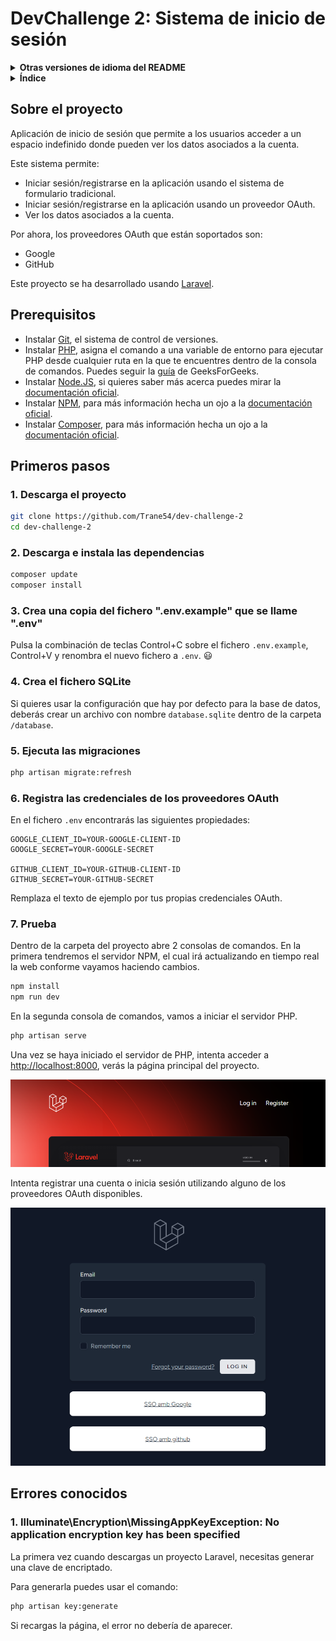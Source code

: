 # DevChallenge 2: Sistema de inicio de sesión

<details>
  <summary><b>Otras versiones de idioma del README</b></summary>

- [Inglés](../README.md)

</details>

<details>
  <summary><b>Índice</b></summary>

- [DevChallenge 2: Sistema de inicio de sesión](#devchallenge-2-sistema-de-inicio-de-sesión)
  - [Sobre el proyecto](#sobre-el-proyecto)
  - [Prerequisitos](#prerequisitos)
  - [Primeros pasos](#primeros-pasos)
    - [1. Descarga el proyecto](#1-descarga-el-proyecto)
    - [2. Descarga e instala las dependencias](#2-descarga-e-instala-las-dependencias)
    - [3. Crea una copia del fichero ".env.example" que se llame ".env"](#3-crea-una-copia-del-fichero-envexample-que-se-llame-env)
    - [4. Crea el fichero SQLite](#4-crea-el-fichero-sqlite)
    - [5. Ejecuta las migraciones](#5-ejecuta-las-migraciones)
    - [6. Registra las credenciales de los proveedores OAuth](#6-registra-las-credenciales-de-los-proveedores-oauth)
    - [7. Prueba](#7-prueba)
  - [Errores conocidos](#errores-conocidos)
    - [1. Illuminate\\Encryption\\MissingAppKeyException: No application encryption key has been specified](#1-illuminateencryptionmissingappkeyexception-no-application-encryption-key-has-been-specified)

</details>

## Sobre el proyecto

Aplicación de inicio de sesión que permite a los usuarios acceder a un espacio indefinido donde pueden ver los datos asociados a la cuenta.

Este sistema permite:

- Iniciar sesión/registrarse en la aplicación usando el sistema de formulario tradicional.
- Iniciar sesión/registrarse en la aplicación usando un proveedor OAuth.
- Ver los datos asociados a la cuenta.

Por ahora, los proveedores OAuth que están soportados son:

- Google
- GitHub

Este proyecto se ha desarrollado usando [Laravel](https://github.com/laravel/laravel).

## Prerequisitos

- Instalar [Git](https://git-scm.com/downloads), el sistema de control de versiones.
- Instalar [PHP](https://www.php.net/downloads.php), asigna el comando a una variable de entorno para ejecutar PHP desde cualquier ruta en la que te encuentres dentro de la consola de comandos. Puedes seguir la [guía](https://www.geeksforgeeks.org/how-to-execute-php-code-using-command-line/) de GeeksForGeeks.
- Instalar [Node.JS](https://nodejs.org/es), si quieres saber más acerca puedes mirar la [documentación oficial](https://nodejs.org/docs/latest/api/).
- Instalar [NPM](https://www.npmjs.com/), para más información hecha un ojo a la [documentación oficial](https://docs.npmjs.com/).
- Instalar [Composer](https://getcomposer.org/), para más información hecha un ojo a la [documentación oficial](https://getcomposer.org/doc/).

## Primeros pasos

### 1. Descarga el proyecto

```bash
git clone https://github.com/Trane54/dev-challenge-2
cd dev-challenge-2
```

### 2. Descarga e instala las dependencias

```bash
composer update
composer install
```

### 3. Crea una copia del fichero ".env.example" que se llame ".env"

Pulsa la combinación de teclas Control+C sobre el fichero `.env.example`, Control+V y renombra el nuevo fichero a `.env`. 😃

### 4. Crea el fichero SQLite

Si quieres usar la configuración que hay por defecto para la base de datos, deberás crear un archivo con nombre `database.sqlite` dentro de la carpeta `/database`.

### 5. Ejecuta las migraciones

```bash
php artisan migrate:refresh
```

### 6. Registra las credenciales de los proveedores OAuth

En el fichero `.env` encontrarás las siguientes propiedades:

```text
GOOGLE_CLIENT_ID=YOUR-GOOGLE-CLIENT-ID
GOOGLE_SECRET=YOUR-GOOGLE-SECRET

GITHUB_CLIENT_ID=YOUR-GITHUB-CLIENT-ID
GITHUB_SECRET=YOUR-GITHUB-SECRET
```

Remplaza el texto de ejemplo por tus propias credenciales OAuth.

### 7. Prueba

Dentro de la carpeta del proyecto abre 2 consolas de comandos. En la primera tendremos el servidor NPM, el cual irá actualizando en tiempo real la web conforme vayamos haciendo cambios.

```bash
npm install
npm run dev
```

En la segunda consola de comandos, vamos a iniciar el servidor PHP.

```bash
php artisan serve
```

Una vez se haya iniciado el servidor de PHP, intenta acceder a [http://localhost:8000](http://localhost:8000), verás la página principal del proyecto.

![Project main page screenshot](../image.png)

Intenta registrar una cuenta o inicia sesión utilizando alguno de los proveedores OAuth disponibles.

![Login page screenshot](../image-1.png)

## Errores conocidos

### 1. Illuminate\Encryption\MissingAppKeyException: No application encryption key has been specified

La primera vez cuando descargas un proyecto Laravel, necesitas generar una clave de encriptado.

Para generarla puedes usar el comando:

```bash
php artisan key:generate
```

Si recargas la página, el error no debería de aparecer.
